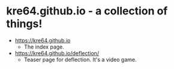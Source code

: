 kre64.github.io - a collection of things!
=====

* https://kre64.github.io
  * The index page.
* https://kre64.github.io/deflection/
  * Teaser page for deflection. It's a video game.
